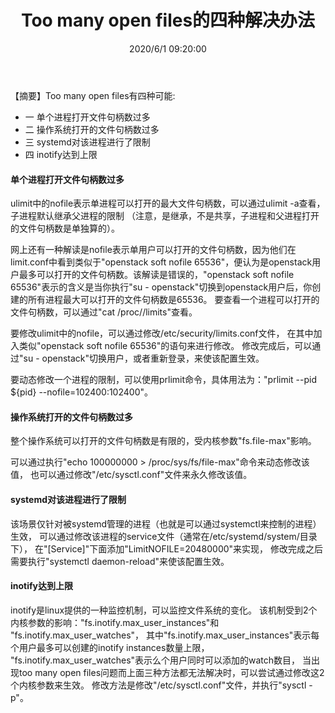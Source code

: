 ﻿---
title: Too many open files的四种解决办法
tags: [linux]
categories: Linux
description: Too many open files的四种解决办法
date: 2020/6/1 09:20:00
---

【摘要】Too many open files有四种可能:
- 一 单个进程打开文件句柄数过多
- 二 操作系统打开的文件句柄数过多
- 三 systemd对该进程进行了限制
- 四 inotify达到上限

#### 单个进程打开文件句柄数过多
ulimit中的nofile表示单进程可以打开的最大文件句柄数，可以通过ulimit -a查看，
子进程默认继承父进程的限制
（注意，是继承，不是共享，子进程和父进程打开的文件句柄数是单独算的）。

网上还有一种解读是nofile表示单用户可以打开的文件句柄数，因为他们在limit.conf中看到类似于"openstack soft nofile 65536"，便认为是openstack用户最多可以打开的文件句柄数。该解读是错误的，"openstack soft nofile 65536"表示的含义是当你执行"su - openstack"切换到openstack用户后，你创建的所有进程最大可以打开的文件句柄数是65536。
要查看一个进程可以打开的文件句柄数，可以通过"cat /proc/<pid>/limits"查看。

要修改ulimit中的nofile，可以通过修改/etc/security/limits.conf文件，
在其中加入类似"openstack soft nofile 65536"的语句来进行修改。
修改完成后，可以通过"su - openstack"切换用户，或者重新登录，来使该配置生效。

要动态修改一个进程的限制，可以使用prlimit命令，具体用法为："prlimit --pid ${pid} --nofile=102400:102400"。

#### 操作系统打开的文件句柄数过多
整个操作系统可以打开的文件句柄数是有限的，受内核参数"fs.file-max"影响。

可以通过执行"echo 100000000 > /proc/sys/fs/file-max"命令来动态修改该值，
也可以通过修改"/etc/sysctl.conf"文件来永久修改该值。

#### systemd对该进程进行了限制
该场景仅针对被systemd管理的进程（也就是可以通过systemctl来控制的进程）生效，
可以通过修改该进程的service文件（通常在/etc/systemd/system/目录下），
在"[Service]"下面添加"LimitNOFILE=20480000"来实现，
修改完成之后需要执行"systemctl daemon-reload"来使该配置生效。

#### inotify达到上限
inotify是linux提供的一种监控机制，可以监控文件系统的变化。
该机制受到2个内核参数的影响："fs.inotify.max_user_instances"和 "fs.inotify.max_user_watches"，
其中"fs.inotify.max_user_instances"表示每个用户最多可以创建的inotify instances数量上限，
"fs.inotify.max_user_watches"表示么个用户同时可以添加的watch数目，
当出现too many open files问题而上面三种方法都无法解决时，可以尝试通过修改这2个内核参数来生效。
修改方法是修改"/etc/sysctl.conf"文件，并执行"sysctl -p"。
